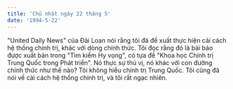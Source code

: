 ```yaml
---
title: 'Chủ nhật ngày 22 tháng 5'
date: '1994-5-22'
---
```


"United Daily News" của Đài Loan nói rằng tôi đã đề xuất thực hiện cải cách hệ thống chính trị, khác với dòng chính thức. Tôi đọc rằng đó là bài báo được xuất bản trong "Tìm kiếm Hy vọng", có tựa đề "Khoa học Chính trị Trung Quốc trong Phát triển". Nó thực sự thú vị, nó khác với con đường chính thức như thế nào? Tôi không hiểu chính trị Trung Quốc. Tôi cũng đã nói về cải cách hệ thống chính trị, và tôi rất ngạc nhiên.

